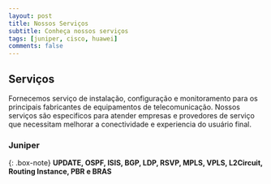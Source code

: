 ```yaml
---
layout: post
title: Nossos Serviços
subtitle: Conheça nossos serviços
tags: [juniper, cisco, huawei]
comments: false
---
```


## Serviços
Fornecemos serviço de instalação, configuração e monitoramento para os principais fabricantes de equipamentos de telecomunicação.
Nossos serviços são especificos para atender empresas e provedores de serviço que necessitam melhorar a conectividade e experiencia do usuário final.


### Juniper

{: .box-note}
**UPDATE, OSPF, ISIS, BGP, LDP, RSVP, MPLS, VPLS, L2Circuit, Routing Instance, PBR e BRAS**
